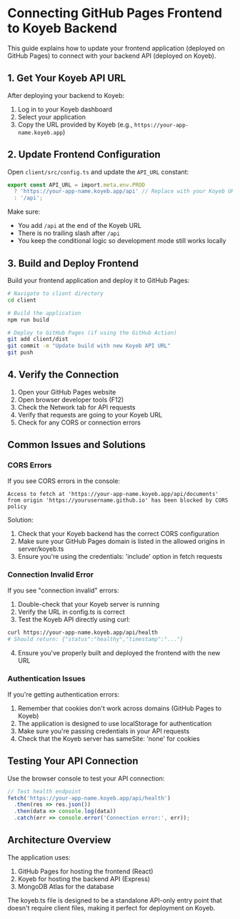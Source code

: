 # Connecting GitHub Pages Frontend to Koyeb Backend

This guide explains how to update your frontend application (deployed on GitHub Pages) to connect with your backend API (deployed on Koyeb).

## 1. Get Your Koyeb API URL

After deploying your backend to Koyeb:

1. Log in to your Koyeb dashboard
2. Select your application
3. Copy the URL provided by Koyeb (e.g., `https://your-app-name.koyeb.app`)

## 2. Update Frontend Configuration

Open `client/src/config.ts` and update the `API_URL` constant:

```typescript
export const API_URL = import.meta.env.PROD 
  ? 'https://your-app-name.koyeb.app/api' // Replace with your Koyeb URL
  : '/api';
```

Make sure:
- You add `/api` at the end of the Koyeb URL
- There is no trailing slash after `/api`
- You keep the conditional logic so development mode still works locally

## 3. Build and Deploy Frontend

Build your frontend application and deploy it to GitHub Pages:

```bash
# Navigate to client directory
cd client

# Build the application
npm run build

# Deploy to GitHub Pages (if using the GitHub Action)
git add client/dist
git commit -m "Update build with new Koyeb API URL"
git push
```

## 4. Verify the Connection

1. Open your GitHub Pages website
2. Open browser developer tools (F12)
3. Check the Network tab for API requests
4. Verify that requests are going to your Koyeb URL
5. Check for any CORS or connection errors

## Common Issues and Solutions

### CORS Errors

If you see CORS errors in the console:

```
Access to fetch at 'https://your-app-name.koyeb.app/api/documents' from origin 'https://yourusername.github.io' has been blocked by CORS policy
```

Solution:
1. Check that your Koyeb backend has the correct CORS configuration
2. Make sure your GitHub Pages domain is listed in the allowed origins in server/koyeb.ts
3. Ensure you're using the credentials: 'include' option in fetch requests

### Connection Invalid Error

If you see "connection invalid" errors:

1. Double-check that your Koyeb server is running
2. Verify the URL in config.ts is correct
3. Test the Koyeb API directly using curl:

```bash
curl https://your-app-name.koyeb.app/api/health
# Should return: {"status":"healthy","timestamp":"..."}
```

4. Ensure you've properly built and deployed the frontend with the new URL

### Authentication Issues

If you're getting authentication errors:

1. Remember that cookies don't work across domains (GitHub Pages to Koyeb)
2. The application is designed to use localStorage for authentication
3. Make sure you're passing credentials in your API requests
4. Check that the Koyeb server has sameSite: 'none' for cookies

## Testing Your API Connection

Use the browser console to test your API connection:

```javascript
// Test health endpoint
fetch('https://your-app-name.koyeb.app/api/health')
  .then(res => res.json())
  .then(data => console.log(data))
  .catch(err => console.error('Connection error:', err));
```

## Architecture Overview

The application uses:

1. GitHub Pages for hosting the frontend (React)
2. Koyeb for hosting the backend API (Express)
3. MongoDB Atlas for the database

The koyeb.ts file is designed to be a standalone API-only entry point that doesn't require client files, making it perfect for deployment on Koyeb.